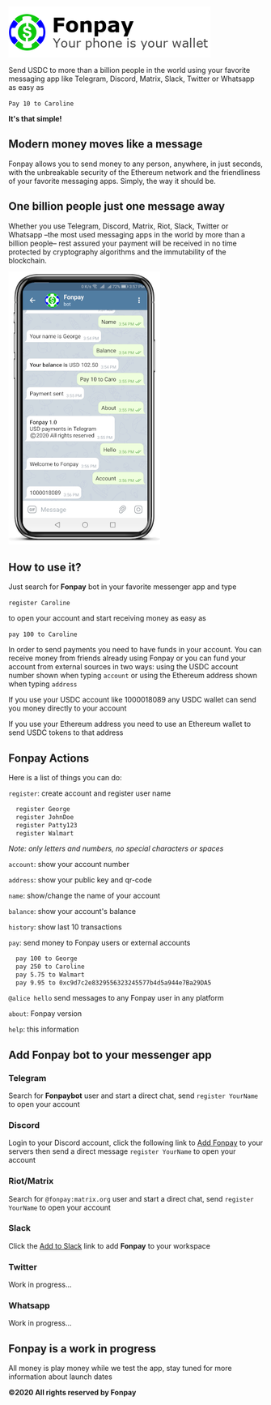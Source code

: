 ![Logo](https://raw.githubusercontent.com/kuyawa/fonpay/master/media/header.png)

Send USDC to more than a billion people in the world using your favorite messaging app like Telegram, Discord, Matrix, Slack, Twitter or Whatsapp as easy as

`Pay 10 to Caroline`

**It's that simple!**

## Modern money moves like a message

Fonpay allows you to send money to any person, anywhere, in just seconds, with the unbreakable security of the Ethereum network and the friendliness of your favorite messaging apps. Simply, the way it should be.

## One billion people just one message away

Whether you use Telegram, Discord, Matrix, Riot, Slack, Twitter or Whatsapp –the most used messaging apps in the world by more than a billion people– rest assured your payment will be received in no time protected by cryptography algorithms and the immutability of the blockchain.

![Phone](https://raw.githubusercontent.com/kuyawa/fonpay/master/media/phone.png)

## How to use it?

Just search for **Fonpay** bot in your favorite messenger app and type

`register Caroline`

to open your account and start receiving money as easy as

`pay 100 to Caroline`

In order to send payments you need to have funds in your account. You can receive money from friends already using Fonpay or you can fund your account from external sources in two ways: using the USDC account number shown when typing `account` or using the Ethereum address shown when typing `address`

If you use your USDC account like 1000018089 any USDC wallet can send you money directly to your account

If you use your Ethereum address you need to use an Ethereum wallet to send USDC tokens to that address


## Fonpay Actions

Here is a list of things you can do:

`register`: create account and register user name
```
  register George
  register JohnDoe
  register Patty123
  register Walmart
```
_Note: only letters and numbers, no special characters or spaces_

`account`: show your account number

`address`: show your public key and qr-code

`name`: show/change the name of your account

`balance`: show your account's balance

`history`: show last 10 transactions 

`pay`: send money to Fonpay users or external accounts
```
  pay 100 to George
  pay 250 to Caroline
  pay 5.75 to Walmart
  pay 9.95 to 0xc9d7c2e8329556323245577b4d5a944e7Ba29DA5
```
`@alice hello` send messages to any Fonpay user in any platform

`about`: Fonpay version

`help`: this information


## Add Fonpay bot to your messenger app


### Telegram

Search for **Fonpaybot** user and start a direct chat, send `register YourName` to open your account


### Discord

Login to your Discord account, click the following link to [Add Fonpay](https://discordapp.com/api/oauth2/authorize?client_id=724790088223162439&permissions=2048&scope=bot) to your servers then send a direct message `register YourName` to open your account


### Riot/Matrix

Search for `@fonpay:matrix.org` user and start a direct chat, send `register YourName` to open your account


### Slack

Click the [Add to Slack](https://slack.com/oauth/v2/authorize?client_id=1221740514021.1208380035223&scope=im:write,im:read,chat:write,im:history&user_scope=) link to add **Fonpay** to your workspace


### Twitter

Work in progress...


### Whatsapp

Work in progress...

## Fonpay is a work in progress

All money is play money while we test the app, stay tuned for more information about launch dates

**©2020 All rights reserved by Fonpay**
